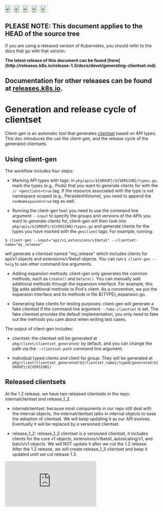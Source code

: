 <!-- BEGIN MUNGE: UNVERSIONED_WARNING -->

<!-- BEGIN STRIP_FOR_RELEASE -->

<img src="http://kubernetes.io/img/warning.png" alt="WARNING"
     width="25" height="25">
<img src="http://kubernetes.io/img/warning.png" alt="WARNING"
     width="25" height="25">
<img src="http://kubernetes.io/img/warning.png" alt="WARNING"
     width="25" height="25">
<img src="http://kubernetes.io/img/warning.png" alt="WARNING"
     width="25" height="25">
<img src="http://kubernetes.io/img/warning.png" alt="WARNING"
     width="25" height="25">

<h2>PLEASE NOTE: This document applies to the HEAD of the source tree</h2>

If you are using a released version of Kubernetes, you should
refer to the docs that go with that version.

<!-- TAG RELEASE_LINK, added by the munger automatically -->
<strong>
The latest release of this document can be found
[here](http://releases.k8s.io/release-1.3/docs/devel/generating-clientset.md).

Documentation for other releases can be found at
[releases.k8s.io](http://releases.k8s.io).
</strong>
--

<!-- END STRIP_FOR_RELEASE -->

<!-- END MUNGE: UNVERSIONED_WARNING -->

# Generation and release cycle of clientset

Client-gen is an automatic tool that generates
[clientset](../../docs/proposals/client-package-structure.md#high-level-client-sets)
based on API types. This doc introduces the use the client-gen, and the release
cycle of the generated clientsets.

## Using client-gen

The workflow includes four steps:
- Marking API types with tags: in `pkg/apis/${GROUP}/${VERSION}/types.go`, mark
the types (e.g., Pods) that you want to generate clients for with the
`// +genclient=true` tag. If the resource associated with the type is not
namespace scoped (e.g., PersistentVolume), you need to append the
`nonNamespaced=true` tag as well.

- Running the client-gen tool: you need to use the command line argument
`--input` to specify the groups and versions of the APIs you want to generate
clients for, client-gen will then look into
`pkg/apis/${GROUP}/${VERSION}/types.go` and generate clients for the types you
have marked with the `genclient` tags. For example, running:

```
$ client-gen --input="api/v1,extensions/v1beta1" --clientset-name="my_release"
```

will generate a clientset named "my_release" which includes clients for api/v1
objects and extensions/v1beta1 objects. You can run `$ client-gen --help` to see
other command line arguments.

- Adding expansion methods: client-gen only generates the common methods, such
as `Create()` and `Delete()`. You can manually add additional methods through
the expansion interface. For example, this
[file](../../pkg/client/clientset_generated/release_1_2/typed/core/v1/pod_expansion.go)
adds additional methods to Pod's client. As a convention, we put the expansion
interface and its methods in file ${TYPE}_expansion.go.

- Generating fake clients for testing purposes: client-gen will generate a fake
clientset if the command line argument `--fake-clientset` is set. The fake
clientset provides the default implementation, you only need to fake out the
methods you care about when writing test cases.

The output of client-gen includes:

- clientset: the clientset will be generated at
`pkg/client/clientset_generated/` by default, and you can change the path via
the `--clientset-path` command line argument.

- Individual typed clients and client for group: They will be generated at `pkg/client/clientset_generated/${clientset_name}/typed/generated/${GROUP}/${VERSION}/`

## Released clientsets

At the 1.2 release, we have two released clientsets in the repo:
internalclientset and release_1_2.

- internalclientset: because most components in our repo still deal with the
internal objects, the internalclientset talks in internal objects to ease the
adoption of clientset. We will keep updating it as our API evolves. Eventually
it will be replaced by a versioned clientset.

- release_1_2: release_1_2 clientset is a versioned clientset, it includes
clients for the core v1 objects, extensions/v1beta1, autoscaling/v1, and
batch/v1 objects. We will NOT update it after we cut the 1.2 release. After the
1.2 release, we will create release_1_3 clientset and keep it updated until we
cut release 1.3.


<!-- BEGIN MUNGE: GENERATED_ANALYTICS -->
[![Analytics](https://kubernetes-site.appspot.com/UA-36037335-10/GitHub/docs/devel/generating-clientset.md?pixel)]()
<!-- END MUNGE: GENERATED_ANALYTICS -->
